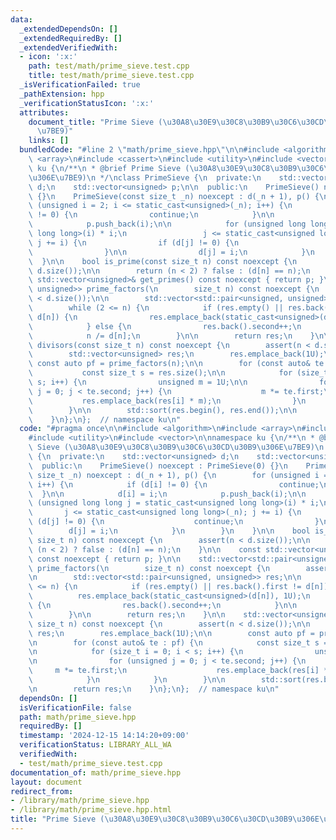```yaml
---
data:
  _extendedDependsOn: []
  _extendedRequiredBy: []
  _extendedVerifiedWith:
  - icon: ':x:'
    path: test/math/prime_sieve.test.cpp
    title: test/math/prime_sieve.test.cpp
  _isVerificationFailed: true
  _pathExtension: hpp
  _verificationStatusIcon: ':x:'
  attributes:
    document_title: "Prime Sieve (\u30A8\u30E9\u30C8\u30B9\u30C6\u30CD\u30B9\u306E\
      \u7BE9)"
    links: []
  bundledCode: "#line 2 \"math/prime_sieve.hpp\"\n\n#include <algorithm>\n#include\
    \ <array>\n#include <cassert>\n#include <utility>\n#include <vector>\n\nnamespace\
    \ ku {\n/**\n * @brief Prime Sieve (\u30A8\u30E9\u30C8\u30B9\u30C6\u30CD\u30B9\
    \u306E\u7BE9)\n */\nclass PrimeSieve {\n  private:\n    std::vector<unsigned>\
    \ d;\n    std::vector<unsigned> p;\n\n  public:\n    PrimeSieve() noexcept : PrimeSieve(0)\
    \ {}\n    PrimeSieve(const size_t _n) noexcept : d(_n + 1), p() {\n        for\
    \ (unsigned i = 2; i <= static_cast<unsigned>(_n); i++) {\n            if (d[i]\
    \ != 0) {\n                continue;\n            }\n\n            d[i] = i;\n\
    \            p.push_back(i);\n\n            for (unsigned long long j = static_cast<unsigned\
    \ long long>(i) * i;\n                 j <= static_cast<unsigned long long>(_n);\
    \ j += i) {\n                if (d[j] != 0) {\n                    continue;\n\
    \                }\n\n                d[j] = i;\n            }\n        }\n  \
    \  }\n\n    bool is_prime(const size_t n) const noexcept {\n        assert(n <\
    \ d.size());\n\n        return (n < 2) ? false : (d[n] == n);\n    }\n\n    const\
    \ std::vector<unsigned>& get_primes() const noexcept { return p; }\n\n    std::vector<std::pair<unsigned,\
    \ unsigned>> prime_factors(\n        size_t n) const noexcept {\n        assert(n\
    \ < d.size());\n\n        std::vector<std::pair<unsigned, unsigned>> res;\n\n\
    \        while (2 <= n) {\n            if (res.empty() || res.back().first !=\
    \ d[n]) {\n                res.emplace_back(static_cast<unsigned>(d[n]), 1U);\n\
    \            } else {\n                res.back().second++;\n            }\n\n\
    \            n /= d[n];\n        }\n\n        return res;\n    }\n\n    std::vector<unsigned>\
    \ divisors(const size_t n) const noexcept {\n        assert(n < d.size());\n\n\
    \        std::vector<unsigned> res;\n        res.emplace_back(1U);\n\n       \
    \ const auto pf = prime_factors(n);\n\n        for (const auto& te : pf) {\n \
    \           const size_t s = res.size();\n\n            for (size_t i = 0; i <\
    \ s; i++) {\n                unsigned m = 1U;\n\n                for (unsigned\
    \ j = 0; j < te.second; j++) {\n                    m *= te.first;\n         \
    \           res.emplace_back(res[i] * m);\n                }\n            }\n\
    \        }\n\n        std::sort(res.begin(), res.end());\n\n        return res;\n\
    \    }\n};\n};  // namespace ku\n"
  code: "#pragma once\n\n#include <algorithm>\n#include <array>\n#include <cassert>\n\
    #include <utility>\n#include <vector>\n\nnamespace ku {\n/**\n * @brief Prime\
    \ Sieve (\u30A8\u30E9\u30C8\u30B9\u30C6\u30CD\u30B9\u306E\u7BE9)\n */\nclass PrimeSieve\
    \ {\n  private:\n    std::vector<unsigned> d;\n    std::vector<unsigned> p;\n\n\
    \  public:\n    PrimeSieve() noexcept : PrimeSieve(0) {}\n    PrimeSieve(const\
    \ size_t _n) noexcept : d(_n + 1), p() {\n        for (unsigned i = 2; i <= static_cast<unsigned>(_n);\
    \ i++) {\n            if (d[i] != 0) {\n                continue;\n          \
    \  }\n\n            d[i] = i;\n            p.push_back(i);\n\n            for\
    \ (unsigned long long j = static_cast<unsigned long long>(i) * i;\n          \
    \       j <= static_cast<unsigned long long>(_n); j += i) {\n                if\
    \ (d[j] != 0) {\n                    continue;\n                }\n\n        \
    \        d[j] = i;\n            }\n        }\n    }\n\n    bool is_prime(const\
    \ size_t n) const noexcept {\n        assert(n < d.size());\n\n        return\
    \ (n < 2) ? false : (d[n] == n);\n    }\n\n    const std::vector<unsigned>& get_primes()\
    \ const noexcept { return p; }\n\n    std::vector<std::pair<unsigned, unsigned>>\
    \ prime_factors(\n        size_t n) const noexcept {\n        assert(n < d.size());\n\
    \n        std::vector<std::pair<unsigned, unsigned>> res;\n\n        while (2\
    \ <= n) {\n            if (res.empty() || res.back().first != d[n]) {\n      \
    \          res.emplace_back(static_cast<unsigned>(d[n]), 1U);\n            } else\
    \ {\n                res.back().second++;\n            }\n\n            n /= d[n];\n\
    \        }\n\n        return res;\n    }\n\n    std::vector<unsigned> divisors(const\
    \ size_t n) const noexcept {\n        assert(n < d.size());\n\n        std::vector<unsigned>\
    \ res;\n        res.emplace_back(1U);\n\n        const auto pf = prime_factors(n);\n\
    \n        for (const auto& te : pf) {\n            const size_t s = res.size();\n\
    \n            for (size_t i = 0; i < s; i++) {\n                unsigned m = 1U;\n\
    \n                for (unsigned j = 0; j < te.second; j++) {\n               \
    \     m *= te.first;\n                    res.emplace_back(res[i] * m);\n    \
    \            }\n            }\n        }\n\n        std::sort(res.begin(), res.end());\n\
    \n        return res;\n    }\n};\n};  // namespace ku\n"
  dependsOn: []
  isVerificationFile: false
  path: math/prime_sieve.hpp
  requiredBy: []
  timestamp: '2024-12-15 14:14:20+09:00'
  verificationStatus: LIBRARY_ALL_WA
  verifiedWith:
  - test/math/prime_sieve.test.cpp
documentation_of: math/prime_sieve.hpp
layout: document
redirect_from:
- /library/math/prime_sieve.hpp
- /library/math/prime_sieve.hpp.html
title: "Prime Sieve (\u30A8\u30E9\u30C8\u30B9\u30C6\u30CD\u30B9\u306E\u7BE9)"
---
```


